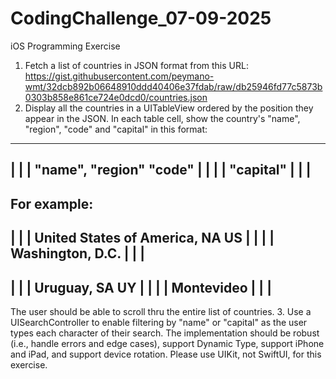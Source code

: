 # CodingChallenge_07-09-2025



iOS Programming Exercise

1. Fetch a list of countries in JSON format from this URL: https://gist.githubusercontent.com/peymano-wmt/32dcb892b06648910ddd40406e37fdab/raw/db25946fd77c5873b0303b858e861ce724e0dcd0/countries.json
2. Display all the countries in a UITableView ordered by the position they appear in the JSON. In each table cell, show the country's "name", "region", "code" and "capital" in this format:
  ---------------------------------------
  |                                     |
  | "name", "region"             "code" |
  |                                     |
  | "capital"                           |
  |                                     |
  ---------------------------------------
  For example:
  ---------------------------------------
  |                                     |
  | United States of America, NA     US |
  |                                     |
  | Washington, D.C.                    |
  |                                     |
  ---------------------------------------
  |                                     |
  | Uruguay, SA                      UY |
  |                                     |
  | Montevideo                          |
  |                                     |
  ---------------------------------------
   
The user should be able to scroll thru the entire list of countries.
3. Use a UISearchController to enable filtering by "name" or "capital" as the user types each character of their search.
The implementation should be robust (i.e., handle errors and edge cases), support Dynamic Type, support iPhone and iPad, and support device rotation.
Please use UIKit, not SwiftUI, for this exercise.
